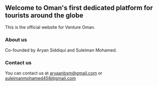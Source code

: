 ## Welcome to Oman's first dedicated platform for tourists around the globe

This is the official website for Venture Oman. 

### About us

Co-founded by Aryan Siddiqui and Suleiman Mohamed. 

### Contact us

You can contact us at aryaanbsm@gmail.com or suleimanmohamed458@gmail.com
